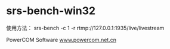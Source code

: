 # srs-bench-win32

使用方法：
srs-bench -c 1 -r rtmp://127.0.0.1:1935/live/livestream

PowerCOM Software
www.powercom.net.cn
